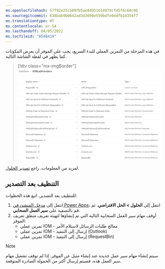 ```yaml
---
ms.openlocfilehash: 57f92e25c5097b5ae8495161497dcf45f6c68c9b
ms.sourcegitcommit: 638bab9b0642ad3d3698e559bdfe044fb14354f7
ms.translationtype: HT
ms.contentlocale: ar-SA
ms.lasthandoff: 04/05/2022
ms.locfileid: "8548419"
---
```

في هذه المرحلة من التمرين العملي للبدء السريع، يجب على الموفر أن يعرض المكونات كما يظهر في لقطة الشاشة التالية.

> [!div class="mx-imgBorder"]
> [![لقطة شاشة لمكونات حل الموفر.](../media/export-components-ss.png)](../media/export-components-ss.png#lightbox)

لمزيد من المعلومات، راجع [تصدير الحلول](/power-apps/maker/data-platform/export-solutions).

## <a name="clean-up-after-export"></a>التنظيف بعد التصدير

للتنظيف بعد التصدير، اتبع هذه الخطوات:

1. انتقل إلى [مدخل المنشئ في Power Apps](https://make.powerapps.com)، انتقل إلى **الحلول > الحل الافتراضي**، ثم قم بالتصفية على **سير العمل السحابي**.
1. أوقف مهام سير العمل السحابية التالية التي تم إنشاؤها لتهيئة تعريف منطق تعريف الموفر: 
    - تمرين عملي IOM - معالج طلبات الرسائل لاستلام الأمر
    - تمرين عملي IOM - إرسال إلى التنفيذ (Outlook)
    - تمرين عملي IOM - إرسال إلى التنفيذ (RequestBin)

> [!NOTE]
> سيتم إنشاء مهام سير عمل جديدة عند إنشاء مثيل عن الموفر. إذا لم توقف تشغيل مهام سير العمل هذه، فسيتم إرسال أكثر من الحمولة الصادرة المتوقعة.
